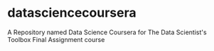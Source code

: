 # datasciencecoursera
A Repository named Data Science Coursera for The Data Scientist's Toolbox Final Assignment course
